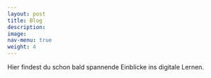 ```yaml
---
layout: post
title: Blog
description: 
image: 
nav-menu: true
weight: 4
---
```


Hier findest du schon bald spannende Einblicke ins digitale Lernen.
